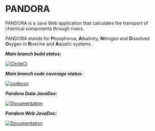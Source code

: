# PANDORA

PANDORA is a Java Web application that calculates the transport of chemical components through rivers. 

PANDORA stands for **P**hosphorus, **A**lkalinity, **N**itrogen and **D**issolved **O**xygen in **R**iverine and **A**quatic systems.

**_Main branch build status:_**


[![CircleCI](https://dl.circleci.com/status-badge/img/gh/WJ-van-Hoek/PANDORA/tree/master.svg?style=svg)](https://dl.circleci.com/status-badge/redirect/gh/WJ-van-Hoek/PANDORA/tree/master)

**_Main branch code coverage status:_**


[![codecov](https://codecov.io/gh/WJ-van-Hoek/PANDORA/branch/master/graph/badge.svg?token=tX9DFPWsPd)](https://codecov.io/gh/WJ-van-Hoek/PANDORA)



**_Pandora Data JavaDoc:_**


[![Documentation](https://img.shields.io/badge/Documentation-HTML-blue.svg?logo=Java&logoColor=white&link=https://github.com/WJ-van-Hoek/PANDORA/pandora-data/apidocs/index.html)](https://github.com/WJ-van-Hoek/PANDORA/pandora-data/apidocs/index.html)



**_Pandora Web JavaDoc:_**


[![Documentation](https://img.shields.io/badge/Documentation-HTML-blue.svg?logo=Java&logoColor=white&link=https://github.com/WJ-van-Hoek/PANDORA/pandora-web/apidocs/index.html)](https://github.com/WJ-van-Hoek/PANDORA/pandora-web/apidocs/index.html)
